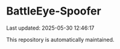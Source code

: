 # BattleEye-Spoofer

Last updated: 2025-05-30 12:46:17

This repository is automatically maintained.
